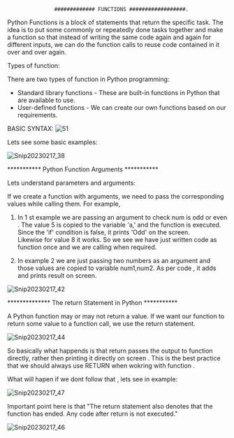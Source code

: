 
                   ############# FUNCTIONS ##################.
                   
                   
                   
    
Python Functions is a block of statements that return the specific task.
The idea is to put some commonly or repeatedly done tasks together and make a function so that instead of writing the same code again and again for different inputs, we can do the function calls to reuse code contained in it over and over again. 


Types of function:

There are two types of function in Python programming:

* Standard library functions - These are built-in functions in Python that are available to use.
* User-defined functions - We can create our own functions based on our requirements.


BASIC SYNTAX:  ![51](https://user-images.githubusercontent.com/93876736/219626282-332bd49d-0a7a-40ad-9858-0a575d294c18.png)


Lets see some basic examples:

![Snip20230217_38](https://user-images.githubusercontent.com/93876736/219640198-7154a5c8-56ce-4c99-ab06-08a41abf9e98.png)


*********** Python Function Arguments ***********

Lets understand parameters and arguments:

If we create a function with arguments, we need to pass the corresponding values while calling them. For example,


1) In 1 st example we are passing an argument to check num is odd or even . The value 5 is copied to the variable 'a,' and the function is executed.  
 Since the 'if' condition is false, it prints 'Odd' on the screen.  
 Likewise for value 8 it works. So we see we have just written code as function  once and we are calling when required.
 
2) In example 2 we are just passing two numbers as an argument and those values are copied to variable num1,num2.
As per code , it adds and prints result on screen. 


![Snip20230217_42](https://user-images.githubusercontent.com/93876736/219653488-ac46e2e6-38df-4b56-9531-7f2982c5dff5.png)


************** The return Statement in Python ***********


A Python function may or may not return a value. If we want our function to return some value to a function call, we use the return statement.

![Snip20230217_44](https://user-images.githubusercontent.com/93876736/219684556-fe40e0ae-cb3a-4199-997e-e738d042b626.png)

So basically what happends is that return passes the output to function directly, rather then printing it directly on screen . This is the best practice that we should always use RETURN when wokring with function .

What will hapen if we dont follow that , lets see in example:

![Snip20230217_47](https://user-images.githubusercontent.com/93876736/219688747-93392010-ff23-4dfb-8f26-263071e5f519.png)



Important point here is that "The return statement also denotes that the function has ended. Any code after return is not executed."

![Snip20230217_46](https://user-images.githubusercontent.com/93876736/219684665-1f00d781-1c2d-4e6c-a00b-96eb98d1f6b8.png)






